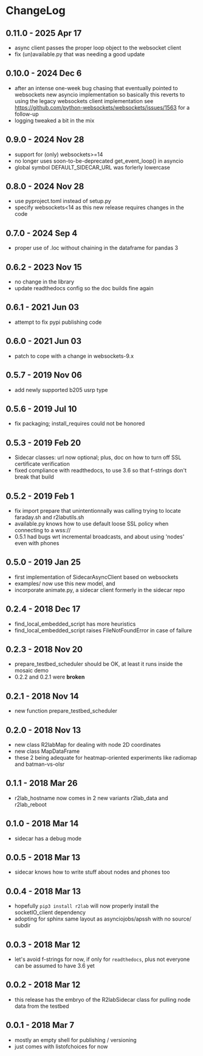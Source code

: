 # ChangeLog

## 0.11.0 - 2025 Apr 17

- async client passes the proper loop object to the websocket client
- fix (un)available.py that was needing a good update

## 0.10.0 - 2024 Dec 6

* after an intense one-week bug chasing that eventually pointed to
  websockets new asyncio implementation
  so basically this reverts to using the legacy websockets client 
  implementation
  see https://github.com/python-websockets/websockets/issues/1563
  for a follow-up
* logging tweaked a bit in the mix

## 0.9.0 - 2024 Nov 28

* support for (only) websockets>=14
* no longer uses soon-to-be-deprecated get_event_loop() in asyncio
* global symbol DEFAULT_SIDECAR_URL was forlerly lowercase

## 0.8.0 - 2024 Nov 28

* use pyproject.toml instead of setup.py
* specify websockets<14 as this new release requires changes in the code

## 0.7.0 - 2024 Sep 4

* proper use of .loc without chaining in the dataframe for pandas 3

## 0.6.2 - 2023 Nov 15

* no change in the library
* update readthedocs config so the doc builds fine again

## 0.6.1 - 2021 Jun 03

* attempt to fix pypi publishing code

## 0.6.0 - 2021 Jun 03

* patch to cope with a change in websockets-9.x

## 0.5.7 - 2019 Nov 06

* add newly supported b205 usrp type

## 0.5.6 - 2019 Jul 10

* fix packaging; install_requires could not be honored

## 0.5.3 - 2019 Feb 20

* Sidecar classes: url now optional; plus, doc on how to turn off SSL certificate verification
* fixed compliance with readthedocs, to use 3.6 so that f-strings don't break that build

## 0.5.2 - 2019 Feb 1

* fix import prepare that unintentionnally was calling trying to locate faraday.sh and r2labutils.sh
* available.py knows how to use default loose SSL policy when connecting to a wss://
* 0.5.1 had bugs wrt incremental broadcasts, and about using 'nodes' even with phones

## 0.5.0 - 2019 Jan 25

* first implementation of SidecarAsyncClient based on websockets
* examples/ now use this new model, and
* incorporate animate.py, a sidecar client formerly in the sidecar repo

## 0.2.4 - 2018 Dec 17

* find_local_embedded_script has more heuristics
* find_local_embedded_script raises FileNotFoundError in case of failure

## 0.2.3 - 2018 Nov 20

* prepare_testbed_scheduler should be OK, at least it runs inside the mosaic demo
* 0.2.2 and 0.2.1 were **broken**

## 0.2.1 - 2018 Nov 14

* new function prepare_testbed_scheduler

## 0.2.0 - 2018 Nov 13

* new class R2labMap for dealing with node 2D coordinates
* new class MapDataFrame
* these 2 being adequate for heatmap-oriented experiments
  like radiomap and batman-vs-olsr

## 0.1.1 - 2018 Mar 26

* r2lab_hostname now comes in 2 new variants r2lab_data and r2lab_reboot

## 0.1.0 - 2018 Mar 14

* sidecar has a debug mode

## 0.0.5 - 2018 Mar 13

* sidecar knows how to write stuff about nodes and phones too

## 0.0.4 - 2018 Mar 13

* hopefully `pip3 install r2lab` will now properly install
  the socketIO_client dependency
* adopting for sphinx same layout as asynciojobs/apssh
  with no source/ subdir

## 0.0.3 - 2018 Mar 12

* let's avoid f-strings for now, if only for `readthedocs`,
  plus not everyone can be assumed to have 3.6 yet

## 0.0.2 - 2018 Mar 12

* this release has the embryo of the R2labSidecar class
  for pulling node data from the testbed

## 0.0.1 - 2018 Mar 7

* mostly an empty shell for publishing / versioning
* just comes with listofchoices for now
